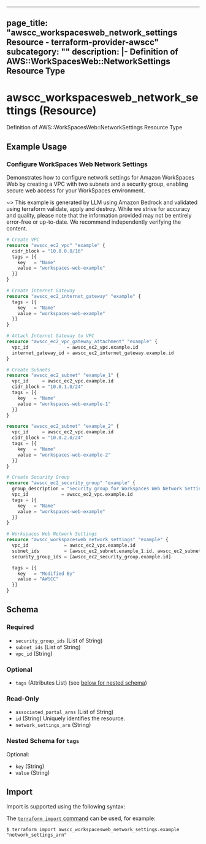 
---
page_title: "awscc_workspacesweb_network_settings Resource - terraform-provider-awscc"
subcategory: ""
description: |-
  Definition of AWS::WorkSpacesWeb::NetworkSettings Resource Type
---

# awscc_workspacesweb_network_settings (Resource)

Definition of AWS::WorkSpacesWeb::NetworkSettings Resource Type

## Example Usage

### Configure WorkSpaces Web Network Settings

Demonstrates how to configure network settings for Amazon WorkSpaces Web by creating a VPC with two subnets and a security group, enabling secure web access for your WorkSpaces environment.

~> This example is generated by LLM using Amazon Bedrock and validated using terraform validate, apply and destroy. While we strive for accuracy and quality, please note that the information provided may not be entirely error-free or up-to-date. We recommend independently verifying the content.

```terraform
# Create VPC
resource "awscc_ec2_vpc" "example" {
  cidr_block = "10.0.0.0/16"
  tags = [{
    key   = "Name"
    value = "workspaces-web-example"
  }]
}

# Create Internet Gateway
resource "awscc_ec2_internet_gateway" "example" {
  tags = [{
    key   = "Name"
    value = "workspaces-web-example"
  }]
}

# Attach Internet Gateway to VPC
resource "awscc_ec2_vpc_gateway_attachment" "example" {
  vpc_id              = awscc_ec2_vpc.example.id
  internet_gateway_id = awscc_ec2_internet_gateway.example.id
}

# Create Subnets
resource "awscc_ec2_subnet" "example_1" {
  vpc_id     = awscc_ec2_vpc.example.id
  cidr_block = "10.0.1.0/24"
  tags = [{
    key   = "Name"
    value = "workspaces-web-example-1"
  }]
}

resource "awscc_ec2_subnet" "example_2" {
  vpc_id     = awscc_ec2_vpc.example.id
  cidr_block = "10.0.2.0/24"
  tags = [{
    key   = "Name"
    value = "workspaces-web-example-2"
  }]
}

# Create Security Group
resource "awscc_ec2_security_group" "example" {
  group_description = "Security group for Workspaces Web Network Settings"
  vpc_id            = awscc_ec2_vpc.example.id
  tags = [{
    key   = "Name"
    value = "workspaces-web-example"
  }]
}

# Workspaces Web Network Settings
resource "awscc_workspacesweb_network_settings" "example" {
  vpc_id             = awscc_ec2_vpc.example.id
  subnet_ids         = [awscc_ec2_subnet.example_1.id, awscc_ec2_subnet.example_2.id]
  security_group_ids = [awscc_ec2_security_group.example.id]

  tags = [{
    key   = "Modified By"
    value = "AWSCC"
  }]
}
```

<!-- schema generated by tfplugindocs -->
## Schema

### Required

- `security_group_ids` (List of String)
- `subnet_ids` (List of String)
- `vpc_id` (String)

### Optional

- `tags` (Attributes List) (see [below for nested schema](#nestedatt--tags))

### Read-Only

- `associated_portal_arns` (List of String)
- `id` (String) Uniquely identifies the resource.
- `network_settings_arn` (String)

<a id="nestedatt--tags"></a>
### Nested Schema for `tags`

Optional:

- `key` (String)
- `value` (String)

## Import

Import is supported using the following syntax:

The [`terraform import` command](https://developer.hashicorp.com/terraform/cli/commands/import) can be used, for example:

```shell
$ terraform import awscc_workspacesweb_network_settings.example "network_settings_arn"
```

